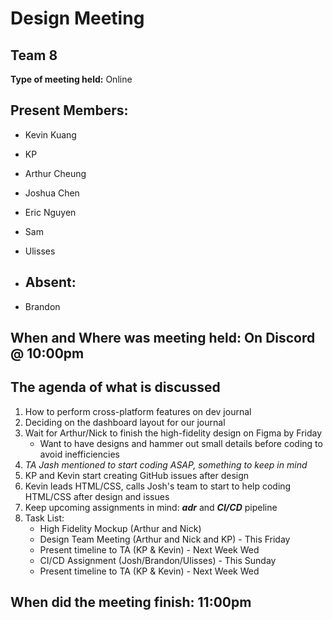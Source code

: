 # Design Meeting 
## Team 8

**Type of meeting held:** Online

## Present Members:  
- Kevin Kuang
- KP
- Arthur Cheung
- Joshua Chen
- Eric Nguyen
- Sam
- Ulisses

- ## Absent: 
- Brandon


## When and Where was meeting held: On Discord @ 10:00pm

## The agenda of what is discussed
1. How to perform cross-platform features on dev journal
2. Deciding on the dashboard layout for our journal
3. Wait for Arthur/Nick to finish the high-fidelity design on Figma by Friday 
   - Want to have designs and hammer out small details before coding to avoid inefficiencies
4. *TA Jash mentioned to start coding ASAP, something to keep in mind*
5. KP and Kevin start creating GitHub issues after design
6. Kevin leads HTML/CSS, calls Josh's team to start to help coding HTML/CSS after design and issues
7. Keep upcoming assignments in mind: ***adr*** and ***CI/CD*** pipeline
8. Task List:
   - High Fidelity Mockup (Arthur and Nick)
   - Design Team Meeting (Arthur and Nick and KP) - This Friday
   - Present timeline to TA (KP & Kevin) - Next Week Wed
   - CI/CD Assignment (Josh/Brandon/Ulisses) - This Sunday
   - Present timeline to TA (KP & Kevin) - Next Week Wed
## When did the meeting finish: 11:00pm
